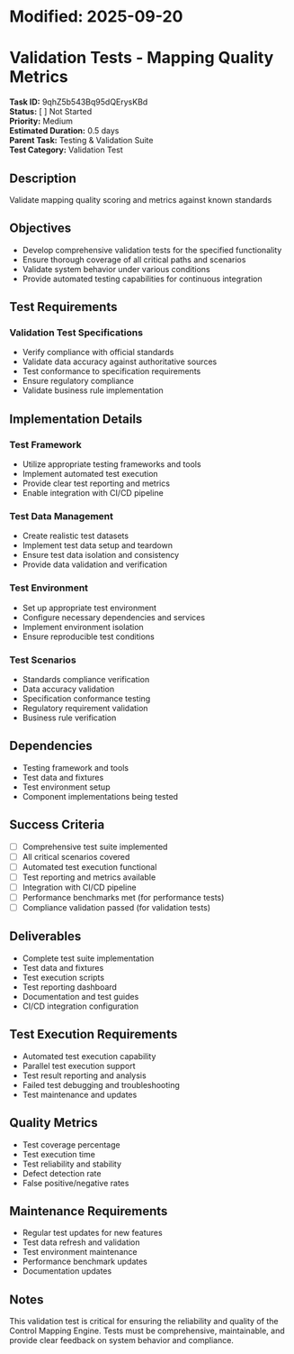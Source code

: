 # Modified: 2025-09-20

# Validation Tests - Mapping Quality Metrics

**Task ID:** 9qhZ5b543Bq95dQErysKBd  
**Status:** [ ] Not Started  
**Priority:** Medium  
**Estimated Duration:** 0.5 days  
**Parent Task:** Testing & Validation Suite  
**Test Category:** Validation Test

## Description
Validate mapping quality scoring and metrics against known standards

## Objectives
- Develop comprehensive validation tests for the specified functionality
- Ensure thorough coverage of all critical paths and scenarios
- Validate system behavior under various conditions
- Provide automated testing capabilities for continuous integration

## Test Requirements
### Validation Test Specifications
- Verify compliance with official standards
- Validate data accuracy against authoritative sources
- Test conformance to specification requirements
- Ensure regulatory compliance
- Validate business rule implementation


## Implementation Details
### Test Framework
- Utilize appropriate testing frameworks and tools
- Implement automated test execution
- Provide clear test reporting and metrics
- Enable integration with CI/CD pipeline

### Test Data Management
- Create realistic test datasets
- Implement test data setup and teardown
- Ensure test data isolation and consistency
- Provide data validation and verification

### Test Environment
- Set up appropriate test environment
- Configure necessary dependencies and services
- Implement environment isolation
- Ensure reproducible test conditions


### Test Scenarios
- Standards compliance verification
- Data accuracy validation
- Specification conformance testing
- Regulatory requirement validation
- Business rule verification


## Dependencies
- Testing framework and tools
- Test data and fixtures
- Test environment setup
- Component implementations being tested

## Success Criteria
- [ ] Comprehensive test suite implemented
- [ ] All critical scenarios covered
- [ ] Automated test execution functional
- [ ] Test reporting and metrics available
- [ ] Integration with CI/CD pipeline
- [ ] Performance benchmarks met (for performance tests)
- [ ] Compliance validation passed (for validation tests)

## Deliverables
- Complete test suite implementation
- Test data and fixtures
- Test execution scripts
- Test reporting dashboard
- Documentation and test guides
- CI/CD integration configuration

## Test Execution Requirements
- Automated test execution capability
- Parallel test execution support
- Test result reporting and analysis
- Failed test debugging and troubleshooting
- Test maintenance and updates

## Quality Metrics
- Test coverage percentage
- Test execution time
- Test reliability and stability
- Defect detection rate
- False positive/negative rates

## Maintenance Requirements
- Regular test updates for new features
- Test data refresh and validation
- Test environment maintenance
- Performance benchmark updates
- Documentation updates

## Notes
This validation test is critical for ensuring the reliability and quality of the Control Mapping Engine. Tests must be comprehensive, maintainable, and provide clear feedback on system behavior and compliance.
